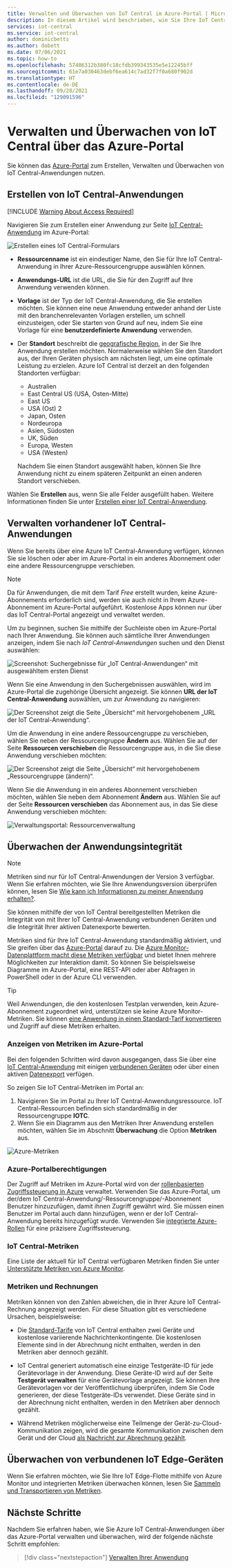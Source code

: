 ```yaml
---
title: Verwalten und Überwachen von IoT Central im Azure-Portal | Microsoft-Dokumentation
description: In diesem Artikel wird beschrieben, wie Sie Ihre IoT Central-Anwendungen über das Azure-Portal erstellen, verwalten und überwachen.
services: iot-central
ms.service: iot-central
author: dominicbetts
ms.author: dobett
ms.date: 07/06/2021
ms.topic: how-to
ms.openlocfilehash: 57486312b380fc18cfdb399343535e5e12245bff
ms.sourcegitcommit: 61e7a030463debf6ea614c7ad32f7f0a680f902d
ms.translationtype: HT
ms.contentlocale: de-DE
ms.lasthandoff: 09/28/2021
ms.locfileid: "129091596"
---
```

# <a name="manage-and-monitor-iot-central-from-the-azure-portal"></a>Verwalten und Überwachen von IoT Central über das Azure-Portal

Sie können das [Azure-Portal](https://portal.azure.com) zum Erstellen, Verwalten und Überwachen von IoT Central-Anwendungen nutzen.

## <a name="create-iot-central-applications"></a>Erstellen von IoT Central-Anwendungen

[!INCLUDE [Warning About Access Required](../../../includes/iot-central-warning-contribitorrequireaccess.md)]

Navigieren Sie zum Erstellen einer Anwendung zur Seite [IoT Central-Anwendung](https://ms.portal.azure.com/#create/Microsoft.IoTCentral) im Azure-Portal:

![Erstellen eines IoT Central-Formulars](media/howto-manage-iot-central-from-portal/create-form.png)

* **Ressourcenname** ist ein eindeutiger Name, den Sie für Ihre IoT Central-Anwendung in Ihrer Azure-Ressourcengruppe auswählen können.

* **Anwendungs-URL** ist die URL, die Sie für den Zugriff auf Ihre Anwendung verwenden können.

* **Vorlage** ist der Typ der IoT Central-Anwendung, die Sie erstellen möchten. Sie können eine neue Anwendung entweder anhand der Liste mit den branchenrelevanten Vorlagen erstellen, um schnell einzusteigen, oder Sie starten von Grund auf neu, indem Sie eine Vorlage für eine **benutzerdefinierte Anwendung** verwenden.

* Der **Standort** beschreibt die [geografische Region](https://azure.microsoft.com/global-infrastructure/geographies/), in der Sie Ihre Anwendung erstellen möchten. Normalerweise wählen Sie den Standort aus, der Ihren Geräten physisch am nächsten liegt, um eine optimale Leistung zu erzielen. Azure IoT Central ist derzeit an den folgenden Standorten verfügbar:
    
    * Australien
    * East Central US (USA, Osten-Mitte)
    * East US
    * USA (Ost) 2
    * Japan, Osten
    * Nordeuropa
    * Asien, Südosten
    * UK, Süden
    * Europa, Westen
    * USA (Westen)

  Nachdem Sie einen Standort ausgewählt haben, können Sie Ihre Anwendung nicht zu einem späteren Zeitpunkt an einen anderen Standort verschieben.

Wählen Sie **Erstellen** aus, wenn Sie alle Felder ausgefüllt haben. Weitere Informationen finden Sie unter [Erstellen einer IoT Central-Anwendung](howto-create-iot-central-application.md).

## <a name="manage-existing-iot-central-applications"></a>Verwalten vorhandener IoT Central-Anwendungen

Wenn Sie bereits über eine Azure IoT Central-Anwendung verfügen, können Sie sie löschen oder aber im Azure-Portal in ein anderes Abonnement oder eine andere Ressourcengruppe verschieben.

> [!NOTE]
> Da für Anwendungen, die mit dem Tarif *Free* erstellt wurden, keine Azure-Abonnements erforderlich sind, werden sie auch nicht in Ihrem Azure-Abonnement im Azure-Portal aufgeführt. Kostenlose Apps können nur über das IoT Central-Portal angezeigt und verwaltet werden.

Um zu beginnen, suchen Sie mithilfe der Suchleiste oben im Azure-Portal nach Ihrer Anwendung. Sie können auch sämtliche Ihrer Anwendungen anzeigen, indem Sie nach _IoT Central-Anwendungen_ suchen und den Dienst auswählen:

![Screenshot: Suchergebnisse für „IoT Central-Anwendungen“ mit ausgewähltem ersten Dienst](media/howto-manage-iot-central-from-portal/search-iot-central.png)

Wenn Sie eine Anwendung in den Suchergebnissen auswählen, wird im Azure-Portal die zugehörige Übersicht angezeigt. Sie können **URL der IoT Central-Anwendung** auswählen, um zur Anwendung zu navigieren:

![Der Screenshot zeigt die Seite „Übersicht“ mit hervorgehobenem „URL der IoT Central-Anwendung“.](media/howto-manage-iot-central-from-portal/highlight-application.png)

Um die Anwendung in eine andere Ressourcengruppe zu verschieben, wählen Sie neben der Ressourcengruppe **Ändern** aus. Wählen Sie auf der Seite **Ressourcen verschieben** die Ressourcengruppe aus, in die Sie diese Anwendung verschieben möchten:

![Der Screenshot zeigt die Seite „Übersicht“ mit hervorgehobenem „Ressourcengruppe (ändern)“.](media/howto-manage-iot-central-from-portal/highlight-resource-group.png)

Wenn Sie die Anwendung in ein anderes Abonnement verschieben möchten, wählen Sie neben dem Abonnement **Ändern** aus. Wählen Sie auf der Seite **Ressourcen verschieben** das Abonnement aus, in das Sie diese Anwendung verschieben möchten:

![Verwaltungsportal: Ressourcenverwaltung](media/howto-manage-iot-central-from-portal/highlight-subscription.png)

## <a name="monitor-application-health"></a>Überwachen der Anwendungsintegrität

> [!NOTE]
> Metriken sind nur für IoT Central-Anwendungen der Version 3 verfügbar. Wenn Sie erfahren möchten, wie Sie Ihre Anwendungsversion überprüfen können, lesen Sie [Wie kann ich Informationen zu meiner Anwendung erhalten?](howto-faq.yml#how-do-i-get-information-about-my-application-).

Sie können mithilfe der von IoT Central bereitgestellten Metriken die Integrität von mit Ihrer IoT Central-Anwendung verbundenen Geräten und die Integrität Ihrer aktiven Datenexporte bewerten.

Metriken sind für Ihre IoT Central-Anwendung standardmäßig aktiviert, und Sie greifen über das [Azure-Portal](https://portal.azure.com/) darauf zu. Die [Azure Monitor-Datenplattform macht diese Metriken verfügbar](../../azure-monitor/essentials/data-platform-metrics.md) und bietet Ihnen mehrere Möglichkeiten zur Interaktion damit. So können Sie beispielsweise Diagramme im Azure-Portal, eine REST-API oder aber Abfragen in PowerShell oder in der Azure CLI verwenden.

> [!TIP]
> Weil Anwendungen, die den kostenlosen Testplan verwenden, kein Azure-Abonnement zugeordnet wird, unterstützen sie keine Azure Monitor-Metriken. Sie können [eine Anwendung in einen Standard-Tarif konvertieren](./howto-faq.yml#how-do-i-move-from-a-free-to-a-standard-pricing-plan-) und Zugriff auf diese Metriken erhalten.

### <a name="view-metrics-in-the-azure-portal"></a>Anzeigen von Metriken im Azure-Portal

Bei den folgenden Schritten wird davon ausgegangen, dass Sie über eine [IoT Central-Anwendung](./howto-create-iot-central-application.md) mit einigen [verbundenen Geräten](./tutorial-connect-device.md) oder über einen aktiven [Datenexport](howto-export-data.md) verfügen.

So zeigen Sie IoT Central-Metriken im Portal an:

1. Navigieren Sie im Portal zu Ihrer IoT Central-Anwendungsressource. IoT Central-Ressourcen befinden sich standardmäßig in der Ressourcengruppe **IOTC**.
1. Wenn Sie ein Diagramm aus den Metriken Ihrer Anwendung erstellen möchten, wählen Sie im Abschnitt **Überwachung** die Option **Metriken** aus.

![Azure-Metriken](media/howto-manage-iot-central-from-portal/metrics.png)

### <a name="azure-portal-permissions"></a>Azure-Portalberechtigungen

Der Zugriff auf Metriken im Azure-Portal wird von der [rollenbasierten Zugriffssteuerung in Azure](../../role-based-access-control/overview.md) verwaltet. Verwenden Sie das Azure-Portal, um der/dem IoT Central-Anwendung/-Ressourcengruppe/-Abonnement Benutzer hinzuzufügen, damit ihnen Zugriff gewährt wird. Sie müssen einen Benutzer im Portal auch dann hinzufügen, wenn er der IoT Central-Anwendung bereits hinzugefügt wurde. Verwenden Sie [integrierte Azure-Rollen](../../role-based-access-control/built-in-roles.md) für eine präzisere Zugriffssteuerung.

### <a name="iot-central-metrics"></a>IoT Central-Metriken

Eine Liste der aktuell für IoT Central verfügbaren Metriken finden Sie unter [Unterstützte Metriken von Azure Monitor](../../azure-monitor/essentials/metrics-supported.md#microsoftiotcentraliotapps).

### <a name="metrics-and-invoices"></a>Metriken und Rechnungen

Metriken können von den Zahlen abweichen, die in Ihrer Azure IoT Central-Rechnung angezeigt werden. Für diese Situation gibt es verschiedene Ursachen, beispielsweise:

* Die [Standard-Tarife](https://azure.microsoft.com/pricing/details/iot-central/) von IoT Central enthalten zwei Geräte und kostenlose variierende Nachrichtenkontingente. Die kostenlosen Elemente sind in der Abrechnung nicht enthalten, werden in den Metriken aber dennoch gezählt.

* IoT Central generiert automatisch eine einzige Testgeräte-ID für jede Gerätevorlage in der Anwendung. Diese Geräte-ID wird auf der Seite **Testgerät verwalten** für eine Gerätevorlage angezeigt. Sie können Ihre Gerätevorlagen vor der Veröffentlichung überprüfen, indem Sie Code generieren, der diese Testgeräte-IDs verwendet. Diese Geräte sind in der Abrechnung nicht enthalten, werden in den Metriken aber dennoch gezählt.

* Während Metriken möglicherweise eine Teilmenge der Gerät-zu-Cloud-Kommunikation zeigen, wird die gesamte Kommunikation zwischen dem Gerät und der Cloud [als Nachricht zur Abrechnung gezählt](https://azure.microsoft.com/pricing/details/iot-central/).

## <a name="monitor-connected-iot-edge-devices"></a>Überwachen von verbundenen IoT Edge-Geräten

Wenn Sie erfahren möchten, wie Sie Ihre IoT Edge-Flotte mithilfe von Azure Monitor und integrierten Metriken überwachen können, lesen Sie [Sammeln und Transportieren von Metriken](../../iot-edge/how-to-collect-and-transport-metrics.md).

## <a name="next-steps"></a>Nächste Schritte

Nachdem Sie erfahren haben, wie Sie Azure IoT Central-Anwendungen über das Azure-Portal verwalten und überwachen, wird der folgende nächste Schritt empfohlen:

> [!div class="nextstepaction"]
> [Verwalten Ihrer Anwendung](howto-administer.md)